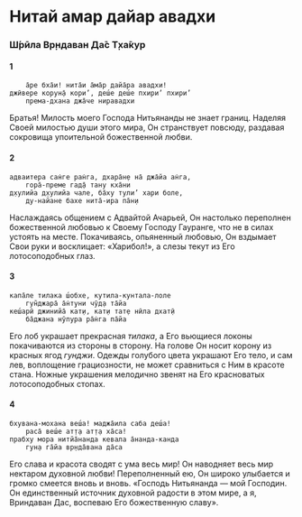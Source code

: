 # Нитай амар дайар авадхи

### Ш́рӣла Вр̣ндаван Да̄с Т̣ха̄кур

#### 1

        а̄ре бха̄и! нита̄и а̄ма̄р дайа̄ра авадхи!
    джӣвере корун̣а̄ кори’, деш́е деш́е пхири’ пхири’
        према-дхана джа̄че ниравадхи

Братья! Милость моего Господа Нитьянанды не знает границ. Наделяя Своей милостью души этого мира, Он странствует повсюду, раздавая сокровища упоительной божественной любви.

#### 2

    адваитера сан̇ге ран̇га, дхара̄н̣е на̄ джа̄йа ан̇га,
        гора̄-преме гад̣а̄ тану кха̄ни
    д̣хулийа д̣хулийа чале, ба̄ху тули’ хари боле,
        ду-найане бахе нита̄-ира па̄н̣и

Наслаждаясь общением с Адвайтой Ачарьей, Он настолько переполнен божественной любовью к Своему Господу Гауранге, что не в силах устоять на месте. Покачиваясь, опьяненный любовью, Он вздымает Свои руки и восклицает: «Харибол!», а слезы текут из Его лотосоподобных глаз.

#### 3

    капа̄ле тилака ш́обхе, кутила-кунтала-лоле
        гун̃джара̄ а̄н̇т̣уни чӯд̣а та̄йа
    кеш́арӣ джинийа̄ кат̣и, кат̣и тат̣е нӣла дхат̣ӣ
        ба̄джана нӯпура ра̄н̇га па̄йа

Его лоб украшает прекрасная *тилака*, а Его вьющиеся локоны покачиваются из стороны в сторону. На голове Он носит корону из красных ягод *гунджи*. Одежды голубого цвета украшают Его тело, и сам лев, воплощение грациозности, не может сравниться с Ним в красоте стана. Ножные украшения мелодично звенят на Его красноватых лотосоподобных стопах.

#### 4

    бхувана-мохана веш́а! маджа̄ила саба деш́а!
        раса̄ веш́е ат̣т̣а ат̣т̣а ха̄са!
    прабху мора нитйа̄нанда кевала а̄нанда-канда
        гун̣а га̄йа вр̣нда̄вана да̄са

Его слава и красота сводят с ума весь мир! Он наводняет весь мир нектаром духовной любви! Переполненный ею, Он широко улыбается и громко смеется вновь и вновь. «Господь Нитьянанда — мой Господин. Он единственный источник духовной радости в этом мире, а я, Вриндаван Дас, воспеваю Его божественную славу».
